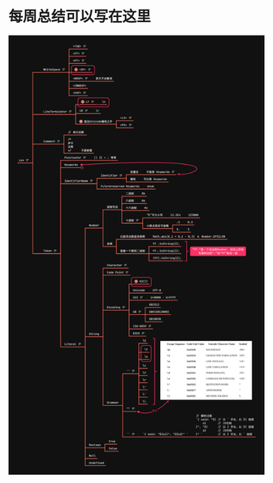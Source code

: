 # 每周总结可以写在这里
![avatar](https://github.com/houinchengdu/Frontend-01-Template/blob/master/week02/Lex.png?raw=true)
